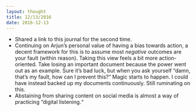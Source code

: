 ```yaml
---
layout: thought
title: 12/13/2016
date: 2016-12-13
---
```


- Shared a link to this journal for the second time.
- Continuing on Arjun’s personal value of having a bias towards action, a decent framework for this is to assume most *negative* outcomes are your fault (within reason). Taking this view feels a bit more action-oriented. Take losing an important document because the power went out as an example. Sure it’s bad luck, but when you ask yourself “damn, that’s my fault, how can I prevent this?“ Magic starts to happen. I could have instead backed up my documents continuously. Still ruminating on this.
- Abstaining from sharing content on social media is almost a way of practicing “digital listening.“
